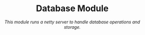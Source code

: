 <div style="text-align: center;"><h1>Database Module</h1>

*This module runs a netty server to handle database operations and storage.*



</div>

